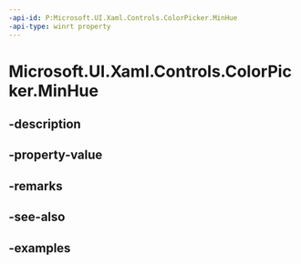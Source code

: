 ```yaml
---
-api-id: P:Microsoft.UI.Xaml.Controls.ColorPicker.MinHue
-api-type: winrt property
---
```


<!-- Property syntax.
public int MinHue { get;  set; }
-->

# Microsoft.UI.Xaml.Controls.ColorPicker.MinHue

## -description

## -property-value

## -remarks

## -see-also

## -examples

